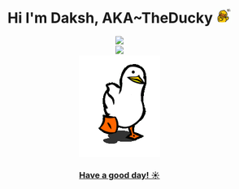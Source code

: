 <h1 align="center">Hi I'm Daksh, AKA~TheDucky <img width=30px src="wave.gif"></h1>

<p align="center">
  <a href=#><img src="https://github-readme-stats.vercel.app/api?username=TheDucky&&show_icons=true&title_color=ffffff&icon_color=bb2acf&text_color=daf7dc&bg_color=151515"><br/>
  <img src="https://stats4github.vercel.app/api/top-langs/?username=TheDucky&langs_count=11&hide=html&layout=compact&exclude_repo=Viruses,terminal,Joker,Rosehip-android"><br/>
    <img src="walk.gif">
    <h3 align="center">Have a good day! ☀️<h3/>
</p>
  


